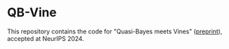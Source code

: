 # QB-Vine
This repository contains the code for "Quasi-Bayes meets Vines" ([preprint]([https://arxiv.org/abs/2308.09827](https://arxiv.org/abs/2406.12764))), accepted at NeurIPS 2024.
